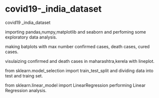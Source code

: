 # covid19-_india_dataset
covid19 _india_dataset

importing pandas,numpy,matplotlib and seaborn and perfoming some exploratory data analysis.

making batplots with max number confirmed cases, death cases, cured cases.

visulaizing confirmed and death cases in maharashtra,kerela with lineplot.

from sklearn.model_selection import train_test_split and dividing data into test and traing set.

from sklearn.linear_model import LinearRegression performing Linear Regression analysis.



